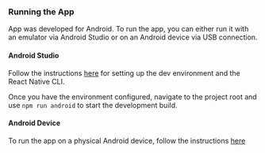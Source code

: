 ### Running the App

App was developed for Android. To run the app, you can either run it with an emulator via Android Studio or on an Android device via USB connection.

#### Android Studio

Follow the instructions [here](https://reactnative.dev/docs/environment-setup) for setting up the dev environment and the React Native CLI.

Once you have the environment configured, navigate to the project root and use `npm run android` to start the development build.

#### Android Device

To run the app on a physical Android device, follow the instructions [here](https://reactnative.dev/docs/running-on-device)
